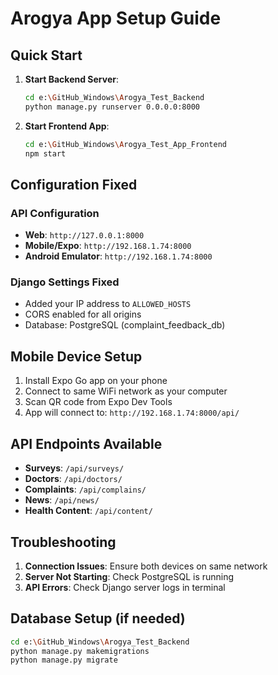 # Arogya App Setup Guide

## Quick Start

1. **Start Backend Server**:
   ```bash
   cd e:\GitHub_Windows\Arogya_Test_Backend
   python manage.py runserver 0.0.0.0:8000
   ```

2. **Start Frontend App**:
   ```bash
   cd e:\GitHub_Windows\Arogya_Test_App_Frontend
   npm start
   ```

## Configuration Fixed

### API Configuration
- **Web**: `http://127.0.0.1:8000`
- **Mobile/Expo**: `http://192.168.1.74:8000`
- **Android Emulator**: `http://192.168.1.74:8000`

### Django Settings Fixed
- Added your IP address to `ALLOWED_HOSTS`
- CORS enabled for all origins
- Database: PostgreSQL (complaint_feedback_db)

## Mobile Device Setup

1. Install Expo Go app on your phone
2. Connect to same WiFi network as your computer
3. Scan QR code from Expo Dev Tools
4. App will connect to: `http://192.168.1.74:8000/api/`

## API Endpoints Available

- **Surveys**: `/api/surveys/`
- **Doctors**: `/api/doctors/`
- **Complaints**: `/api/complains/`
- **News**: `/api/news/`
- **Health Content**: `/api/content/`

## Troubleshooting

1. **Connection Issues**: Ensure both devices on same network
2. **Server Not Starting**: Check PostgreSQL is running
3. **API Errors**: Check Django server logs in terminal

## Database Setup (if needed)

```bash
cd e:\GitHub_Windows\Arogya_Test_Backend
python manage.py makemigrations
python manage.py migrate
```
